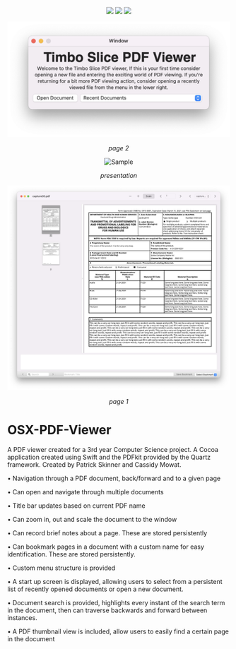 

<p align="center">
    <img src="https://img.shields.io/badge/macOS-10.11+-red" />
    <img src="https://img.shields.io/badge/Swift-5.1-orange.svg" />
    <img src="https://img.shields.io/badge/License-Apache-lightgrey" />
</p>


<p align="center">
<img src="Doc/Capture40.png" alt="Sample">
<p align="center">
<em>page 2</em> 
</p>
</p>


<p align="center">
<img src="Doc/Capture20.png" alt="Sample">
<p align="center">
<em>presentation</em> 
</p>
</p>

<p align="center">
<img src="Doc/Capture50.png" alt="Sample">
<p align="center">
<em>page 1</em> 
</p>
</p>



# OSX-PDF-Viewer

A PDF viewer created for a 3rd year Computer Science project. A Cocoa application created using Swift and the PDFkit provided by the Quartz framework. Created by Patrick Skinner and Cassidy Mowat.

•	Navigation through a PDF document, back/forward and to a given page

•	Can open and navigate through multiple documents

•	Title bar updates based on current PDF name

•	Can zoom in, out and scale the document to the window

•	Can record brief notes about a page. These are stored persistently

•	Can bookmark pages in a document with a custom name for easy identification. These are stored persistently.

•	Custom menu structure is provided

•	A start up screen is displayed, allowing users to select from a persistent list of recently opened documents or open a new document.

•	Document search is provided, highlights every instant of the search term in the document, then can traverse backwards and forward between instances.

•	A PDF thumbnail view is included, allow users to easily find a certain page in the document
